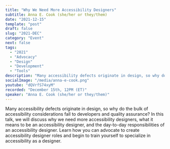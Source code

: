 ```yaml
---
title: "Why We Need More Accessibility Designers"
subtitle: Anna E. Cook (she/her or they/them)
date: "2021-12-15"
template: "post"
draft: false
slug: "2021-DEC"
category: "Event"
next: false
tags:
  - "2021"
  - "Advocacy"
  - "Design"
  - "Development"
  - "Tools"
description: "Many accessibility defects originate in design, so why do the bulk of accessibility considerations fall to developers and quality assurance? In this talk, we will discuss why we need more accessibility designers, what it means to be an accessibility designer, and the day-to-day responsibilities of an accessibility designer. Learn how you can advocate to create accessibility designer roles and begin to train yourself to specialize in accessibility as a designer."
socialImage: "/media/anna-e-cook.png"
youtube: "dQVrfS74xyM"
recorded: "December 15th, 12PM (ET)"
speaker: "Anna E. Cook (she/her or they/them)"
---
```

Many accessibility defects originate in design, so why do the bulk of accessibility considerations fall to developers and quality assurance? In this talk, we will discuss why we need more accessibility designers, what it means to be an accessibility designer, and the day-to-day responsibilities of an accessibility designer. Learn how you can advocate to create accessibility designer roles and begin to train yourself to specialize in accessibility as a designer.
